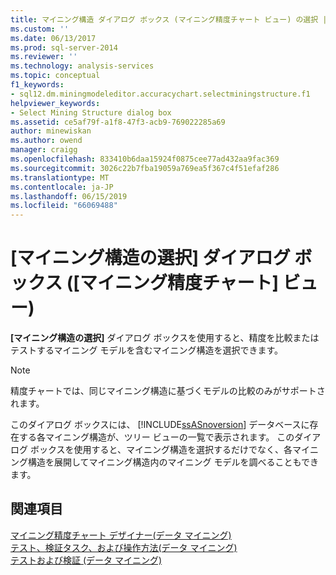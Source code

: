 ```yaml
---
title: マイニング構造 ダイアログ ボックス (マイニング精度チャート ビュー) の選択 |Microsoft Docs
ms.custom: ''
ms.date: 06/13/2017
ms.prod: sql-server-2014
ms.reviewer: ''
ms.technology: analysis-services
ms.topic: conceptual
f1_keywords:
- sql12.dm.miningmodeleditor.accuracychart.selectminingstructure.f1
helpviewer_keywords:
- Select Mining Structure dialog box
ms.assetid: ce5af79f-a1f8-47f3-acb9-769022285a69
author: minewiskan
ms.author: owend
manager: craigg
ms.openlocfilehash: 833410b6daa15924f0875cee77ad432aa9fac369
ms.sourcegitcommit: 3026c22b7fba19059a769ea5f367c4f51efaf286
ms.translationtype: MT
ms.contentlocale: ja-JP
ms.lasthandoff: 06/15/2019
ms.locfileid: "66069488"
---
```

# <a name="select-mining-structure-dialog-box-mining-accuracy-chart-view"></a>[マイニング構造の選択] ダイアログ ボックス ([マイニング精度チャート] ビュー)
  **[マイニング構造の選択]** ダイアログ ボックスを使用すると、精度を比較またはテストするマイニング モデルを含むマイニング構造を選択できます。  
  
> [!NOTE]  
>  精度チャートでは、同じマイニング構造に基づくモデルの比較のみがサポートされます。  
  
 このダイアログ ボックスには、 [!INCLUDE[ssASnoversion](../includes/ssasnoversion-md.md)] データベースに存在する各マイニング構造が、ツリー ビューの一覧で表示されます。 このダイアログ ボックスを使用すると、マイニング構造を選択するだけでなく、各マイニング構造を展開してマイニング構造内のマイニング モデルを調べることもできます。  
  
## <a name="see-also"></a>関連項目  
 [マイニング精度チャート デザイナー&#40;データ マイニング&#41;](mining-accuracy-chart-designer-data-mining.md)   
 [テスト、検証タスク、および操作方法&#40;データ マイニング&#41;](data-mining/testing-and-validation-tasks-and-how-tos-data-mining.md)   
 [テストおよび検証 (データ マイニング)](data-mining/testing-and-validation-data-mining.md)  
  
  
